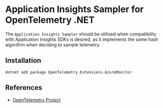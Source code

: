 # Application Insights Sampler for OpenTelemetry .NET

The ```Application Insights Sampler``` should be utilized when
compatibility with Application Insights SDKs is desired, as it
implements the same hash algorithm when deciding to sample telemetry.

## Installation

```shell
dotnet add package OpenTelemetry.Extensions.AzureMonitor
```

## References

* [OpenTelemetry Project](https://opentelemetry.io/)
